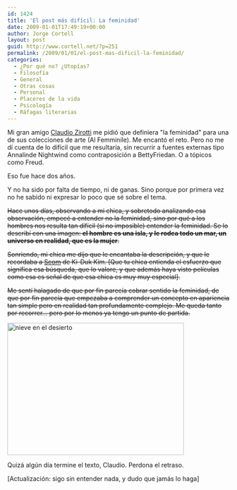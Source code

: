 ```yaml
---
id: 1424
title: 'El post más difícil: La feminidad'
date: 2009-01-01T17:49:19+00:00
author: Jorge Cortell
layout: post
guid: http://www.cortell.net/?p=251
permalink: /2009/01/01/el-post-mas-dificil-la-feminidad/
categories:
  - ¿Por qué no? ¿Utopías?
  - Filosofí­a
  - General
  - Otras cosas
  - Personal
  - Placeres de la vida
  - Psicología
  - Ráfagas literarias
---
```

Mi gran amigo <a title="http://homepage.mac.com/zirotti/" href="http://homepage.mac.com/zirotti/" target="_blank">Claudio Zirotti</a> me pidió que definiera "la feminidad" para una de sus colecciones de arte (Al Femminile). Me encantó el reto. Pero no me dí cuenta de lo difícil que me resultaría, sin recurrir a fuentes externas tipo Annalinde Nightwind como contraposición a BettyFriedan. O a tópicos como Freud.

Eso fue hace dos años.

Y no ha sido por falta de tiempo, ni de ganas. Sino porque por primera vez no he sabido ni expresar lo poco que sé sobre el tema.

<span style="text-decoration: line-through">Hace unos días, observando a mi chica, y sobretodo analizando esa observación, empecé a entender no la feminidad, sino por qué a los hombres nos resulta tan difícil (si no imposible) entender la feminidad. Se lo describí con una imagen: <strong>el hombre es una isla, y le rodea todo un mar, un universo en realidad, que es la mujer</strong>.</span>

<span style="text-decoration: line-through">Sonriendo, mi chica me dijo que le encantaba la descripción, y que le recordaba a <a title="http://www.imdb.com/title/tt0255589/" href="http://www.imdb.com/title/tt0255589/" target="_blank">Seom</a> de Ki-Duk Kim. [Que tu chica entienda el esfuerzo que significa esa búsqueda, que lo valore, y que además haya visto películas como esa es señal de que esa chica es muy muy especial].</span>

<span style="text-decoration: line-through">Me sentí halagado de que por fin parecía cobrar sentido la feminidad, de que por fin parecía que empezaba a comprender un concepto en apariencia tan simple pero en realidad tan profundamente complejo. Me queda tanto por recorrer... pero por lo menos ya tengo un punto de partida.</span>

<img src="http://bp1.blogger.com/_NpINLHeo8rM/RqDnSVQamdI/AAAAAAAADcY/qqSinsFBE78/s400/Snow+in+Desert+(2).jfif" alt="nieve en el desierto" width="400" height="300" />

Quizá algún día termine el texto, Claudio. Perdona el retraso.

[Actualización: sigo sin entender nada, y dudo que jamás lo haga]